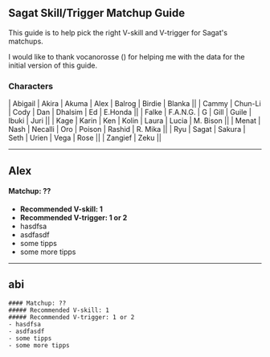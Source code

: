 
## Sagat Skill/Trigger Matchup Guide

This guide is to help pick the right V-skill and V-trigger for Sagat's matchups. 

I would like to thank vocanorosse () for helping me with the data for the initial version of this guide.

### Characters

| Abigail | Akira | Akuma | Alex | Balrog | Birdie | Blanka ||
| Cammy | Chun-Li | Cody | Dan | Dhalsim | Ed | E.Honda ||
| Falke | F.A.N.G. | G | Gill | Guile | Ibuki | Juri ||
| Kage | Karin | Ken | Kolin | Laura | Lucia | M. Bison ||
| Menat | Nash | Necalli | Oro | Poison | Rashid | R. Mika ||
| Ryu | Sagat | Sakura | Seth | Urien | Vega | Rose ||
| Zangief | Zeku ||

---

## Alex
#### Matchup: ??

- **Recommended V-skill: 1** 
- **Recommended V-trigger: 1 or 2**
- hasdfsa
- asdfasdf
- some tipps
- some more tipps

---

## abi
```
#### Matchup: ??
##### Recommended V-skill: 1 
##### Recommended V-trigger: 1 or 2
- hasdfsa
- asdfasdf
- some tipps
- some more tipps
```
